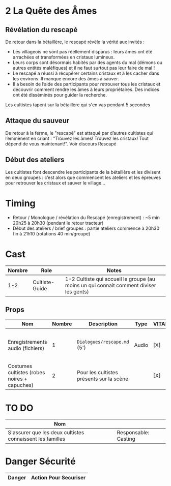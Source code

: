 # 2 La Quête des Âmes

## Révélation du rescapé

De retour dans la bétaillère, le rescapé révèle la vérité aux invités :

- Les villageois ne sont pas réellement disparus : leurs âmes ont été arrachées et transformées en cristaux lumineux.
- Leurs corps sont désormais habités par des agents du mal (démons ou autres entités maléfiques) et il ne faut surtout pas leur faire de mal !
- Le rescapé a réussi à récupérer certains cristaux et à les cacher dans les environs. Il manque encore des âmes à sauver.
- Il a besoin de l’aide des participants pour retrouver tous les cristaux et découvrir comment rendre les âmes à leurs propriétaires. Des indices ont été disséminés pour guider la recherche.

Les cultistes tapent sur la bétaillère qui s'en vas pendant 5 secondes

## Attaque du sauveur

De retour à la ferme, le "rescapé" est attaqué par d’autres cultistes qui l’emmènent en criant : "Trouvez les âmes! Trouvez les cristaux! Tout dépend de vous maintenant!". Voir discours Rescapé

## Début des ateliers

Les cultistes font descendre les participants de la bétaillère et les divisent en deux groupes : c’est alors que commencent les ateliers et les épreuves pour retrouver les cristaux et sauver le village…

# Timing

- Retour / Monologue / révélation du Rescapé (enregistrement) : ~5 min 20h25 à 20h30 (pendant le retour tracteur)
- Début des ateliers / brief groupes : partie ateliers commence à 20h30 fin à 21h10 (rotations 40 min/groupe)
# Cast
| Nombre | Role           | Notes                                                                                  |
| ------ | -------------- | -------------------------------------------------------------------------------------- |
| 1-2    | Cultiste-Guide | 1-2 Cultiste qui accueil le groupe (au moins un qui connait comment diviser les gents) |

## Props
| Nom                                          | Nombre | Description                              | Type  | VITAL | Notes                                      |
| -------------------------------------------- | ------ | ---------------------------------------- | ----- | ----- | ------------------------------------------ |
| Enregistrements audio (fichiers)             | 1      | `Dialogues/rescape.md` (5')              | Audio | [X]   | Message 4-5 min diffusé dans la bétaillère |
| Costumes cultistes (robes noires + capuches) | 2      | Pour les cultistes présents sur la scène |       | [X]   |                                            |

# TO DO
| Nom                                                       |                      |
| --------------------------------------------------------- | -------------------- |
| S'assurer que les deux cultistes connaissent les familles | Responsable: Casting |

# Danger Sécurité
| Danger | Action Pour Securiser |
| ------ | --------------------- |
